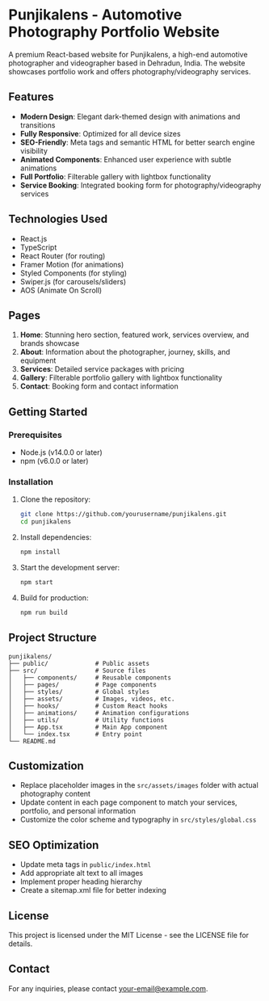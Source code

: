 # Punjikalens - Automotive Photography Portfolio Website

A premium React-based website for Punjikalens, a high-end automotive photographer and videographer based in Dehradun, India. The website showcases portfolio work and offers photography/videography services.

## Features

- **Modern Design**: Elegant dark-themed design with animations and transitions
- **Fully Responsive**: Optimized for all device sizes
- **SEO-Friendly**: Meta tags and semantic HTML for better search engine visibility
- **Animated Components**: Enhanced user experience with subtle animations
- **Full Portfolio**: Filterable gallery with lightbox functionality
- **Service Booking**: Integrated booking form for photography/videography services

## Technologies Used

- React.js
- TypeScript
- React Router (for routing)
- Framer Motion (for animations)
- Styled Components (for styling)
- Swiper.js (for carousels/sliders)
- AOS (Animate On Scroll)

## Pages

1. **Home**: Stunning hero section, featured work, services overview, and brands showcase
2. **About**: Information about the photographer, journey, skills, and equipment
3. **Services**: Detailed service packages with pricing
4. **Gallery**: Filterable portfolio gallery with lightbox functionality
5. **Contact**: Booking form and contact information

## Getting Started

### Prerequisites

- Node.js (v14.0.0 or later)
- npm (v6.0.0 or later)

### Installation

1. Clone the repository:
   ```bash
   git clone https://github.com/yourusername/punjikalens.git
   cd punjikalens
   ```

2. Install dependencies:
   ```bash
   npm install
   ```

3. Start the development server:
   ```bash
   npm start
   ```

4. Build for production:
   ```bash
   npm run build
   ```

## Project Structure

```
punjikalens/
├── public/             # Public assets
├── src/                # Source files
│   ├── components/     # Reusable components
│   ├── pages/          # Page components
│   ├── styles/         # Global styles
│   ├── assets/         # Images, videos, etc.
│   ├── hooks/          # Custom React hooks
│   ├── animations/     # Animation configurations
│   ├── utils/          # Utility functions
│   ├── App.tsx         # Main App component
│   └── index.tsx       # Entry point
└── README.md
```

## Customization

- Replace placeholder images in the `src/assets/images` folder with actual photography content
- Update content in each page component to match your services, portfolio, and personal information
- Customize the color scheme and typography in `src/styles/global.css`

## SEO Optimization

- Update meta tags in `public/index.html`
- Add appropriate alt text to all images
- Implement proper heading hierarchy
- Create a sitemap.xml file for better indexing

## License

This project is licensed under the MIT License - see the LICENSE file for details.

## Contact

For any inquiries, please contact [your-email@example.com](mailto:your-email@example.com).
